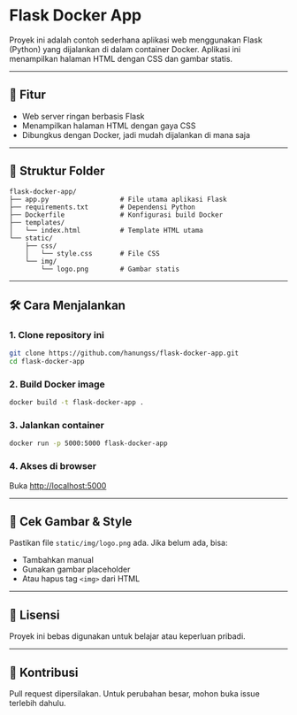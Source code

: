 
# Flask Docker App

Proyek ini adalah contoh sederhana aplikasi web menggunakan Flask (Python) yang dijalankan di dalam container Docker. Aplikasi ini menampilkan halaman HTML dengan CSS dan gambar statis.

---

## 🚀 Fitur

- Web server ringan berbasis Flask
- Menampilkan halaman HTML dengan gaya CSS
- Dibungkus dengan Docker, jadi mudah dijalankan di mana saja

---

## 📁 Struktur Folder

```
flask-docker-app/
├── app.py                  # File utama aplikasi Flask
├── requirements.txt        # Dependensi Python
├── Dockerfile              # Konfigurasi build Docker
├── templates/
│   └── index.html          # Template HTML utama
└── static/
    ├── css/
    │   └── style.css       # File CSS
    └── img/
        └── logo.png        # Gambar statis
```

---

## 🛠️ Cara Menjalankan

### 1. Clone repository ini

```bash
git clone https://github.com/hanungss/flask-docker-app.git
cd flask-docker-app
```

### 2. Build Docker image

```bash
docker build -t flask-docker-app .
```

### 3. Jalankan container

```bash
docker run -p 5000:5000 flask-docker-app
```

### 4. Akses di browser

Buka [http://localhost:5000](http://localhost:5000)

---

## 🧪 Cek Gambar & Style

Pastikan file `static/img/logo.png` ada. Jika belum ada, bisa:
- Tambahkan manual
- Gunakan gambar placeholder
- Atau hapus tag `<img>` dari HTML

---

## 📄 Lisensi

Proyek ini bebas digunakan untuk belajar atau keperluan pribadi.

---

## 🤝 Kontribusi

Pull request dipersilakan. Untuk perubahan besar, mohon buka issue terlebih dahulu.
